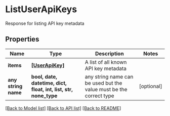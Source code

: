 # ListUserApiKeys

Response for listing API key metadata

## Properties
Name | Type | Description | Notes
------------ | ------------- | ------------- | -------------
**items** | [**[UserApiKey]**](UserApiKey.md) | A list of all known API key metadata | 
**any string name** | **bool, date, datetime, dict, float, int, list, str, none_type** | any string name can be used but the value must be the correct type | [optional]

[[Back to Model list]](../README.md#documentation-for-models) [[Back to API list]](../README.md#documentation-for-api-endpoints) [[Back to README]](../README.md)


